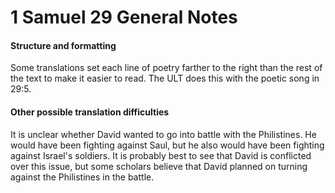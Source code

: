 # 1 Samuel 29 General Notes

#### Structure and formatting

Some translations set each line of poetry farther to the right than the rest of the text to make it easier to read. The ULT does this with the poetic song in 29:5.

#### Other possible translation difficulties

It is unclear whether David wanted to go into battle with the Philistines. He would have been fighting against Saul, but he also would have been fighting against Israel's soldiers. It is probably best to see that David is conflicted over this issue, but some scholars believe that David planned on turning against the Philistines in the battle.
